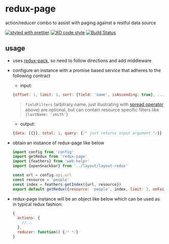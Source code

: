 # redux-page

action/reducer combo to assist with paging against a restful data source

[![styled with prettier](https://img.shields.io/badge/styled_with-prettier-ff69b4.svg)](https://github.com/prettier/prettier)
[![XO code style](https://img.shields.io/badge/code_style-XO-5ed9c7.svg)](https://github.com/sindresorhus/xo)
[![Build Status](https://travis-ci.org/the-watchmen/redux-page.svg?branch=master)](https://travis-ci.org/the-watchmen/redux-page)

## usage

- uses [redux-pack](https://github.com/lelandrichardson/redux-pack), so need to follow directions and add middleware

- configure an instance with a promise based service that adheres to the following contract
    - input:
    ```js
    {offset: 1, limit: 1, sort: {field: 'name', isAscending: true}, ...fieldFilters}
    ```
    > `fieldFilters` (arbitrary name, just illustrating with [spread operator](https://developer.mozilla.org/en-US/docs/Web/JavaScript/Reference/Operators/Spread_operator#Spread_in_object_literals) above) are optional, but can contain resource specific filters like `{lastName: 'smith'}`
    - output:
    ```js
    {data: [{}], total: 1, query: {/* just returns input argument */}}
    ```

- obtain an instance of redux-page like below
    ```js
    import config from 'config'
    import getRedux from 'redux-page'
    import {feathers} from 'web-helpr'
    import {openSnackbar} from '../layout/layout-redux'

    const url = config.api.url
    const resource = 'people'
    const index = feathers.getIndex({url, resource})
    export default getRedux({resource: 'people', index, limit: 3, onFailure: openSnackbar})
    ```

- redux-page instance will be an object like below which can be used as in typical redux fashion:
    ```js
    {
      actions: {
        //...
      },
      reducer: function() {/* */}
    }
    ```
